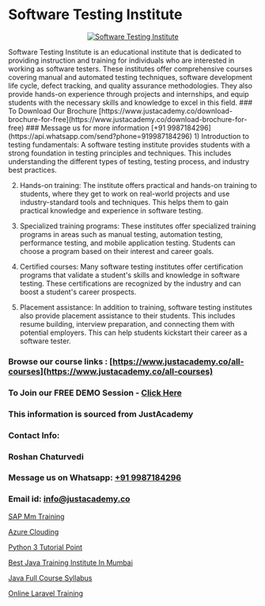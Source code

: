 # Software Testing Institute

<p align="center">
  <a href="https://justacademy.co/program-detail/software-testing">
    <img src="https://justacademy.co/storage2/program_images/1704700438.webp" alt="Software Testing Institute">
  </a>
</p>
Software Testing Institute is an educational institute that is dedicated to providing instruction and training for individuals who are interested in working as software testers. These institutes offer comprehensive courses covering manual and automated testing techniques, software development life cycle, defect tracking, and quality assurance methodologies. They also provide hands-on experience through projects and internships, and equip students with the necessary skills and knowledge to excel in this field. 
### To Download Our Brochure [https://www.justacademy.co/download-brochure-for-free](https://www.justacademy.co/download-brochure-for-free)
### Message us for more information [+91 9987184296](https://api.whatsapp.com/send?phone=919987184296)
1) Introduction to testing fundamentals: A software testing institute provides students with a strong foundation in testing principles and techniques. This includes understanding the different types of testing, testing process, and industry best practices.

2) Hands-on training: The institute offers practical and hands-on training to students, where they get to work on real-world projects and use industry-standard tools and techniques. This helps them to gain practical knowledge and experience in software testing.

3) Specialized training programs: These institutes offer specialized training programs in areas such as manual testing, automation testing, performance testing, and mobile application testing. Students can choose a program based on their interest and career goals.

4) Certified courses: Many software testing institutes offer certification programs that validate a student's skills and knowledge in software testing. These certifications are recognized by the industry and can boost a student's career prospects.

5) Placement assistance: In addition to training, software testing institutes also provide placement assistance to their students. This includes resume building, interview preparation, and connecting them with potential employers. This can help students kickstart their career as a software tester.

### Browse our course links : [https://www.justacademy.co/all-courses](https://www.justacademy.co/all-courses) 
### To Join our FREE DEMO Session - [Click Here](https://www.justacademy.co/register-for-course-demo)


### This information is sourced from JustAcademy
### Contact Info:
### Roshan Chaturvedi
### Message us on Whatsapp: [+91 9987184296](https://api.whatsapp.com/send?phone=919987184296)
### Email id: [info@justacademy.co](mailto:info@justacademy.co)
                
[SAP Mm Training](https://www.linkedin.com/pulse/sap-mm-training-justacademy-kolkata-elbbf/)

[Azure Clouding](https://www.linkedin.com/pulse/azure-clouding-software-training-sunnyvale-p3ycc?trackingId=GH7ScVq6KlhD2nssQg%2BTCw%3D%3D&lipi=urn%3Ali%3Apage%3Ad_flagship3_company_admin%3B%2BhR3vy1dRIi%2FxP7UWLS2ww%3D%3D)

[Python 3 Tutorial Point](https://medium.com/@negishivu99/python-3-tutorial-point-0ed1cfe11814)

[Best Java Training Institute In Mumbai](https://medium.com/@mistersumit961/best-java-training-institute-in-mumbai-17c6b702baf8)

[Java Full Course Syllabus](https://justacademyin.github.io/Articles/Java-Full-Course-Syllabus)

[Online Laravel Training](https://justacademyin.github.io/Articles/Online-Laravel-Training)

